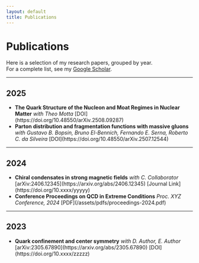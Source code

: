 ```yaml
---
layout: default
title: Publications
---
```


# Publications

Here is a selection of my research papers, grouped by year.  
For a complete list, see my [Google Scholar](https://scholar.google.com/citations?user=Hq9qIggAAAAJ&hl=en).

---

## 2025
<ul class="publications">

<li>
<strong>The Quark Structure of the Nucleon and Moat Regimes in Nuclear Matter</strong>  
<em>with Theo Motta</em>  
<span class="pub-links">
  [DOI](https://doi.org/10.48550/arXiv.2508.09287)
</span>
</li>

<li>
<strong>Parton distribution and fragmentation functions with massive gluons</strong>  
<em>with Gustavo B. Bopsin, Bruno El-Bennich, Fernando E. Serna, Roberto C. da Silveira</em>  
<span class="pub-links">
  [DOI](https://doi.org/10.48550/arXiv.2507.12544)
</span>
</li>

</ul>

---

## 2024
<ul class="publications">

<li>
<strong>Chiral condensates in strong magnetic fields</strong>  
<em>with C. Collaborator</em>  
<span class="pub-links">
  [arXiv:2406.12345](https://arxiv.org/abs/2406.12345)
  [Journal Link](https://doi.org/10.xxxx/yyyyy)
</span>
</li>

<li>
<strong>Conference Proceedings on QCD in Extreme Conditions</strong>  
<em>Proc. XYZ Conference, 2024</em>  
<span class="pub-links">
  [PDF](/assets/pdfs/proceedings-2024.pdf)
</span>
</li>

</ul>

---

## 2023
<ul class="publications">

<li>
<strong>Quark confinement and center symmetry</strong>  
<em>with D. Author, E. Author</em>  
<span class="pub-links">
  [arXiv:2305.67890](https://arxiv.org/abs/2305.67890)
  [DOI](https://doi.org/10.xxxx/zzzzz)
</span>
</li>

</ul>
